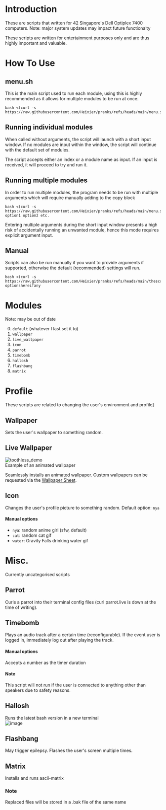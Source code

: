 # Introduction
These are scripts that written for 42 Singapore's Dell Optiplex 7400 computers. Note: major system updates may impact future functionaity

These scripts are written for entertainment purposes only and are thus highly important and valuable.

# How To Use
## menu.sh
This is the main script used to run each module, using this is highly recommended as it allows for multiple modules to be run at once.

    bash <(curl -s https://raw.githubusercontent.com/Heixier/pranks/refs/heads/main/menu.sh)

## Running individual modules

When called without arguments, the script will launch with a short input window. If no modules are input within the window, the script will continue with the default set of modules.

The script accepts either an index or a module name as input. If an input is received, it will proceed to try and run it.

## Running multiple modules

In order to run multiple modules, the program needs to be run with multiple arguments which will require manually adding to the copy block

	bash <(curl -s https://raw.githubusercontent.com/Heixier/pranks/refs/heads/main/menu.sh) option1 option2 etc.
Entering multiple arguments during the short input window presents a high risk of accidentally running an unwanted module, hence this mode requires explicit argument input.

## Manual
Scripts can also be run manually if you want to provide arguments if supported, otherwise the default (recommended) settings will run. 

 	bash <(curl -s https://raw.githubusercontent.com/Heixier/pranks/refs/heads/main/thescriptyouwant) optionshereifany

# Modules
Note: may be out of date

0. `default` (whatever I last set it to)
1. `wallpaper`
2. `live_wallpaper`
3. `icon`
4. `parrot`
5. `timebomb`
6. `hallosh`
7. `flashbang`
8. `matrix`

# Profile
These scripts are related to changing the user's environment and profile]

## Wallpaper
Sets the user's wallpaper to something random.

## Live Wallpaper
![toothless_demo](https://github.com/user-attachments/assets/e97ca49c-8675-4fb3-99cd-e369192e8f83)  
Example of an animated wallpaper

Seamlessly installs an animated wallpaper. Custom wallpapers can be requested via the [Wallpaper Sheet](https://docs.google.com/spreadsheets/d/117zic5M9CddUo9iyPA8awxdDiExT4g0vkWbLS_CPH-w). 

## Icon
Changes the user's profile picture to something random. Default option: `nya`
#### Manual options

* `nya`: random anime girl (sfw, default)
* `cat`: random cat gif
* `water`: Gravity Falls drinking water gif

# Misc.
Currently uncategorised scripts

## Parrot
Curls a parrot into their terminal config files (curl parrot.live is down at the time of writing).

## Timebomb
Plays an audio track after a certain time (reconfigurable). If the event user is logged in, immediately log out after playing the track.
#### Manual options
Accepts a number as the timer duration

#### Note
This script will not run if the user is connected to anything other than speakers due to safety reasons.

## Hallosh
Runs the latest bash version in a new terminal  
![image](https://github.com/user-attachments/assets/724db011-8feb-42f4-9fad-1b4bde2bbe8d)

## Flashbang
May trigger epilepsy. Flashes the user's screen multiple times.

## Matrix
Installs and runs ascii-matrix

### Note
Replaced files will be stored in a .bak file of the same name

